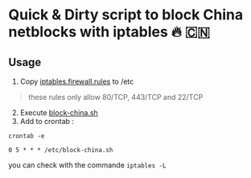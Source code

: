 # Quick & Dirty script to block China netblocks with iptables 🔥 🇨🇳

## Usage

1. Copy [iptables.firewall.rules](/etc/iptables.firewall.rules) to /etc

> these rules only allow 80/TCP, 443/TCP and 22/TCP

2. Execute [block-china.sh](block-china.sh) 
3. Add to crontab :

```crontab -e```
```
0 5 * * * /etc/block-china.sh
```

you can check with the commande ```iptables -L```
